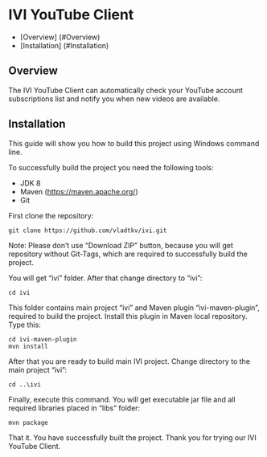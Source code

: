 # IVI YouTube Client

- [Overview] (#Overview)
- [Installation] (#Installation)

## <a name='Overview'>Overview<a/>

The IVI YouTube Client can automatically check your YouTube account subscriptions list and notify you when new videos are available.

## <a name='Installation'>Installation <a/>

This guide will show you how to build this project using Windows command line.

To successfully build the project you need the following tools:

 - JDK 8
 - Maven (https://maven.apache.org/)
 - Git

First clone the repository:

    git clone https://github.com/vladtkv/ivi.git

Note: Please don’t use “Download ZIP” button, because you will get repository without Git-Tags, which are required to successfully build the project.

You will get “ivi” folder. After that change directory to “ivi”:

    cd ivi

This folder contains main project “ivi” and Maven plugin “ivi-maven-plugin”, required to build the project. Install this plugin in Maven local repository. Type this:

    cd ivi-maven-plugin
    mvn install

After that you are ready to build main IVI project. Change directory to the main project “ivi”:

    cd ..\ivi

Finally, execute this command. You will get executable jar file and all required libraries placed in “libs” folder:

    mvn package

That it. You have successfully built the project. Thank you for trying our IVI YouTube Client.
